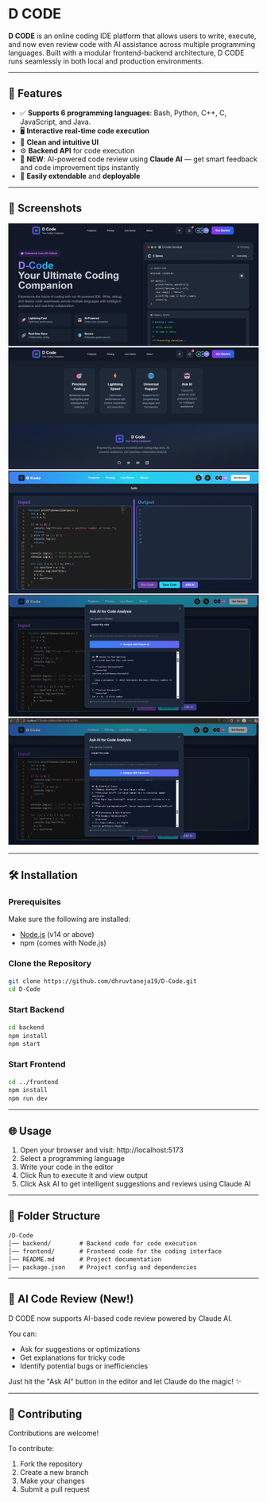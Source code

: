 # D CODE

**D CODE** is an online coding IDE platform that allows users to write, execute, and now even review code with AI assistance across multiple programming languages. Built with a modular frontend-backend architecture, D CODE runs seamlessly in both local and production environments.

---

## 🚀 Features

- ✅ **Supports 6 programming languages**: Bash, Python, C++, C, JavaScript, and Java.
- 🖥️ **Interactive real-time code execution**
- 🎨 **Clean and intuitive UI**
- ⚙️ **Backend API** for code execution
- 🧠 **NEW**: AI-powered code review using **Claude AI** — get smart feedback and code improvement tips instantly
- 🔌 **Easily extendable** and **deployable**

---

## 📸 Screenshots

![Screenshot](https://github.com/dhruvtaneja19/D-Code/blob/main/Screenshot%202025-08-28%20152942.png)
![Screenshot](https://github.com/dhruvtaneja19/D-Code/blob/main/Screenshot%202025-08-28%20153005.png)
![Screenshot](https://github.com/dhruvtaneja19/D-Code/blob/main/Screenshot%202025-07-13%20142043.png)
![Screenshot](https://github.com/dhruvtaneja19/D-Code/blob/main/Screenshot%202025-07-13%20142254.png)
![Screenshot](https://github.com/dhruvtaneja19/D-Code/blob/main/Screenshot%202025-07-13%20142305.png)

---

## 🛠️ Installation

### Prerequisites

Make sure the following are installed:

- [Node.js](https://nodejs.org/) (v14 or above)
- npm (comes with Node.js)

### Clone the Repository

```bash
git clone https://github.com/dhruvtaneja19/D-Code.git
cd D-Code
```

### Start Backend

```bash
cd backend
npm install
npm start
```

### Start Frontend

```bash
cd ../frontend
npm install
npm run dev
```

---

## 🌐 Usage

1. Open your browser and visit: http://localhost:5173
2. Select a programming language
3. Write your code in the editor
4. Click Run to execute it and view output
5. Click Ask AI to get intelligent suggestions and reviews using Claude AI

---

## 📂 Folder Structure

```
/D-Code
│── backend/        # Backend code for code execution
│── frontend/       # Frontend code for the coding interface
│── README.md       # Project documentation
│── package.json    # Project config and dependencies
```

---

## 🧠 AI Code Review (New!)

D CODE now supports AI-based code review powered by Claude AI.

You can:

- Ask for suggestions or optimizations
- Get explanations for tricky code
- Identify potential bugs or inefficiencies

Just hit the "Ask AI" button in the editor and let Claude do the magic! ✨

---

## 🤝 Contributing

Contributions are welcome!

To contribute:

1. Fork the repository
2. Create a new branch
3. Make your changes
4. Submit a pull request

```

```
